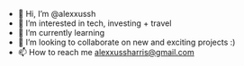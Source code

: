 - 👋 Hi, I’m @alexxussh
- 👀 I’m interested in tech, investing + travel
- 🌱 I’m currently learning 
- 💞️ I’m looking to collaborate on new and exciting projects :)
- 📫 How to reach me alexxussharris@gmail.com

<!---
alexxussh/alexxussh is a ✨ special ✨ repository because its `README.md` (this file) appears on your GitHub profile.
You can click the Preview link to take a look at your changes.
--->
